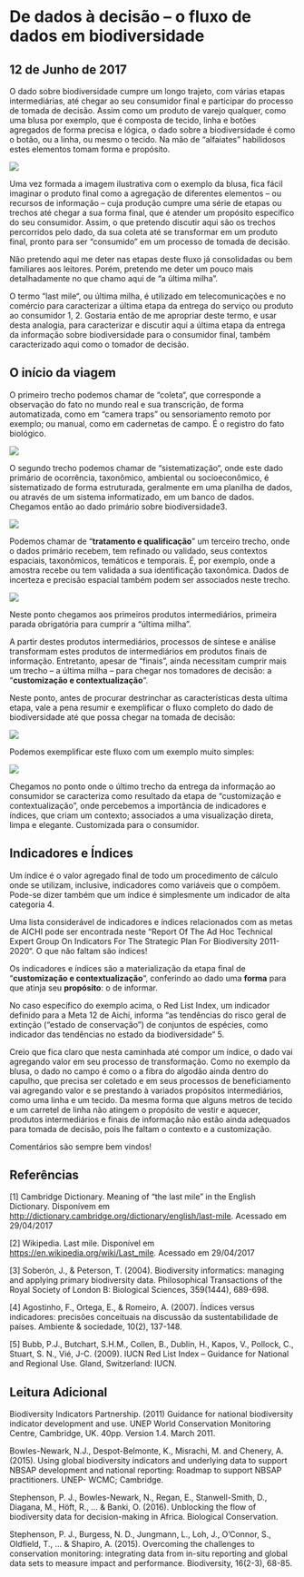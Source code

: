# De dados à decisão – o fluxo de dados em biodiversidade
## 12 de Junho de 2017

O dado sobre biodiversidade cumpre um longo trajeto, com várias etapas intermediárias,  até chegar ao seu consumidor final e participar do processo de tomada de decisão. Assim como um produto de varejo qualquer, como uma blusa por exemplo, que é composta de tecido, linha e botões agregados de forma precisa e lógica, o dado sobre a biodiversidade é como o botão, ou a linha, ou mesmo o tecido. Na mão de “alfaiates” habilidosos estes elementos tomam forma e propósito.

![](http://dalcinweb.s3-website-us-east-1.amazonaws.com/github/BiodivDadosMeta/dadosDecisao1.jpg)

Uma vez formada a imagem ilustrativa com o exemplo da blusa, fica fácil imaginar o produto final como a agregação de diferentes elementos – ou recursos de informação – cuja produção cumpre uma série de etapas ou trechos até chegar a sua forma final, que é atender um propósito específico do seu consumidor.  Assim, o que pretendo discutir aqui são os trechos percorridos pelo dado, da sua coleta até se transformar em um produto final, pronto para ser “consumido” em um processo de tomada de decisão.

Não pretendo aqui me deter nas etapas deste fluxo já consolidadas ou bem familiares aos leitores. Porém, pretendo me deter um pouco mais detalhadamente no que chamo aqui de “a última milha”.

O termo “last mile“, ou última milha, é utilizado em telecomunicações e no comércio para caracterizar a última etapa da entrega do serviço ou produto ao consumidor 1, 2. Gostaria então de me apropriar deste termo, e usar desta analogia, para caracterizar e discutir aqui a última etapa da entrega da informação sobre biodiversidade para o consumidor final, também caracterizado aqui como o tomador de decisão.

## O início da viagem

O primeiro trecho podemos chamar de “coleta“, que corresponde a observação do fato no mundo real e sua transcrição, de forma automatizada, como em “camera traps” ou sensoriamento remoto por exemplo; ou manual, como em cadernetas de campo. É o registro do fato biológico.

![](http://dalcinweb.s3-website-us-east-1.amazonaws.com/github/BiodivDadosMeta/dadosDecisao2.jpg)

O segundo trecho podemos chamar de “sistematização“, onde este dado primário de ocorrência, taxonômico, ambiental ou socioeconômico, é sistematizado de forma estruturada, geralmente em uma planilha de dados, ou  através de um sistema informatizado, em um banco de dados. Chegamos então ao dado primário sobre biodiversidade3.

![](http://dalcinweb.s3-website-us-east-1.amazonaws.com/github/BiodivDadosMeta/dadosDecisao3.jpg)

Podemos chamar de “__tratamento e qualificação__” um terceiro trecho, onde o dados primário recebem, tem refinado ou validado, seus contextos espaciais, taxonômicos, temáticos e temporais. É, por exemplo, onde a amostra recebe ou tem validada a sua identificação taxonômica. Dados de incerteza e precisão espacial também podem ser associados neste trecho.

![](http://dalcinweb.s3-website-us-east-1.amazonaws.com/github/BiodivDadosMeta/dadosDecisao4.jpg)

Neste ponto chegamos aos primeiros produtos intermediários, primeira parada obrigatória para cumprir a “última milha”.

A partir destes produtos intermediários, processos de síntese e análise transformam estes produtos de intermediários em produtos finais de informação. Entretanto, apesar de “finais”, ainda necessitam cumprir mais um trecho – a última milha – para chegar nos tomadores de decisão: a “__customização e contextualização__“.

Neste ponto, antes de procurar destrinchar as características desta ultima etapa, vale a pena resumir e exemplificar o fluxo completo do dado de biodiversidade até que possa chegar na tomada de decisão:

![](http://dalcinweb.s3-website-us-east-1.amazonaws.com/github/BiodivDadosMeta/dadosDecisao5.jpg)

Podemos exemplificar este fluxo com um exemplo muito simples:

![](http://dalcinweb.s3-website-us-east-1.amazonaws.com/github/BiodivDadosMeta/dadosDecisao6.jpg)

Chegamos no ponto onde o último trecho da entrega da informação ao consumidor se caracteriza como resultado da etapa de “customização e contextualização”, onde percebemos a importância de indicadores e índices, que criam um contexto;  associados a uma visualização direta, limpa e elegante. Customizada para o consumidor.

## Indicadores e Índices

Um índice é o valor agregado final de todo um procedimento de cálculo onde se utilizam, inclusive, indicadores como variáveis que o compõem. Pode-se dizer também que um índice é simplesmente um indicador de alta categoria 4.

Uma lista considerável de indicadores e índices relacionados com as metas de AICHI pode ser encontrada neste “Report Of The Ad Hoc Technical Expert Group On Indicators For The Strategic Plan For Biodiversity 2011-2020“. O que não faltam são índices!

Os indicadores e índices são a materialização da etapa final de “__customização e contextualização__“, conferindo ao dado uma __forma__ para que atinja seu __propósito__: o de informar.

No caso específico do exemplo acima, o Red List Index, um indicador definido para a Meta 12 de Aichi,  informa “as tendências do risco geral de extinção (“estado de conservação”) de conjuntos de espécies, como indicador das tendências no estado da biodiversidade“ 5.

Creio que fica claro que nesta caminhada até compor um índice, o dado vai agregando valor em seu processo de transformação. Como no exemplo da blusa, o dado no campo é como o a fibra do algodão ainda dentro do capulho, que precisa ser coletado e em seus processos de beneficiamento vai agregando valor e se prestando à variados propósitos intermediários, como uma linha e um tecido. Da mesma forma que alguns metros de tecido e um carretel de linha não atingem o propósito de vestir e aquecer, produtos intermediários e finais de informação não estão ainda adequados para tomada de decisão, pois lhe faltam o contexto e a customização.

Comentários são sempre bem vindos!

## Referências

[1] Cambridge Dictionary. Meaning of “the last mile” in the English Dictionary. Disponívem em http://dictionary.cambridge.org/dictionary/english/last-mile. Acessado em 29/04/2017

[2] Wikipedia. Last mile. Disponível em https://en.wikipedia.org/wiki/Last_mile. Acessado em 29/04/2017

[3] Soberón, J., & Peterson, T. (2004). Biodiversity informatics: managing and applying primary biodiversity data. Philosophical Transactions of the Royal Society of London B: Biological Sciences, 359(1444), 689-698.

[4] Agostinho, F., Ortega, E., & Romeiro, A. (2007). Índices versus indicadores: precisões conceituais na discussão da sustentabilidade de países. Ambiente & sociedade, 10(2), 137-148.

[5] Bubb, P.J., Butchart, S.H.M., Collen, B., Dublin, H., Kapos, V., Pollock, C., Stuart, S. N., Vié, J-C. (2009). IUCN Red List Index – Guidance for National and Regional Use. Gland, Switzerland: IUCN.

## Leitura Adicional

Biodiversity Indicators Partnership. (2011) Guidance for national biodiversity indicator development and use. UNEP World Conservation Monitoring Centre, Cambridge, UK. 40pp. Version 1.4. March 2011.

Bowles-Newark, N.J., Despot-Belmonte, K., Misrachi, M. and Chenery, A. (2015). Using global biodiversity indicators and underlying data to support NBSAP development and national reporting: Roadmap to support NBSAP practitioners. UNEP- WCMC; Cambridge.

Stephenson, P. J., Bowles-Newark, N., Regan, E., Stanwell-Smith, D., Diagana, M., Höft, R., … & Banki, O. (2016). Unblocking the flow of biodiversity data for decision-making in Africa. Biological Conservation.

Stephenson, P. J., Burgess, N. D., Jungmann, L., Loh, J., O’Connor, S., Oldfield, T., … & Shapiro, A. (2015). Overcoming the challenges to conservation monitoring: integrating data from in-situ reporting and global data sets to measure impact and performance. Biodiversity, 16(2-3), 68-85.

